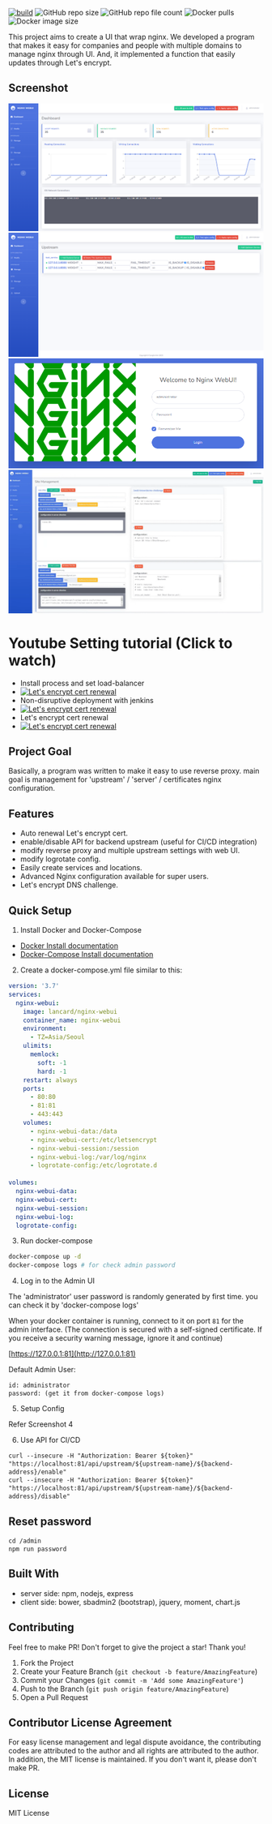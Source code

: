 [![build](https://github.com/lancard/nginx-webui/actions/workflows/build-docker.yml/badge.svg)](https://github.com/lancard/nginx-webui/actions/workflows/build-docker.yml)
![GitHub repo size](https://img.shields.io/github/repo-size/lancard/nginx-webui)
![GitHub repo file count](https://img.shields.io/github/directory-file-count/lancard/nginx-webui)
![Docker pulls](https://img.shields.io/docker/pulls/lancard/nginx-webui)
![Docker image size](https://img.shields.io/docker/image-size/lancard/nginx-webui)


This project aims to create a UI that wrap nginx.
We developed a program that makes it easy for companies and people with multiple domains to manage nginx through UI.
And, it implemented a function that easily updates through Let's encrypt.

## Screenshot
![screenshot1](./screenshot/screenshot1.png)
![screenshot2](./screenshot/screenshot2.png)
![screenshot3](./screenshot/screenshot3.png)
![screenshot4](./screenshot/screenshot4.png)

# Youtube Setting tutorial (Click to watch)
- Install process and set load-balancer
- [![Let's encrypt cert renewal](https://img.youtube.com/vi/3SEdU_Jj5IM/0.jpg)](https://www.youtube.com/watch?v=3SEdU_Jj5IM)
- Non-disruptive deployment with jenkins
- [![Let's encrypt cert renewal](https://img.youtube.com/vi/UaJF-s2AuZo/0.jpg)](https://www.youtube.com/watch?v=UaJF-s2AuZo)
- Let's encrypt cert renewal
- [![Let's encrypt cert renewal](https://img.youtube.com/vi/O12f2PYPCpU/0.jpg)](https://www.youtube.com/watch?v=O12f2PYPCpU)


## Project Goal

Basically, a program was written to make it easy to use reverse proxy.
main goal is management for 'upstream' / 'server' / certificates nginx configuration.

## Features

- Auto renewal Let's encrypt cert.
- enable/disable API for backend upstream (useful for CI/CD integration)
- modify reverse proxy and multiple upstream settings with web UI.
- modify logrotate config.
- Easily create services and locations.
- Advanced Nginx configuration available for super users.
- Let's encrypt DNS challenge.

## Quick Setup

1. Install Docker and Docker-Compose

- [Docker Install documentation](https://docs.docker.com/install/)
- [Docker-Compose Install documentation](https://docs.docker.com/compose/install/)

2. Create a docker-compose.yml file similar to this:

```yml
version: '3.7'
services:
  nginx-webui:
    image: lancard/nginx-webui
    container_name: nginx-webui
    environment:
      - TZ=Asia/Seoul
    ulimits:
      memlock:
        soft: -1
        hard: -1
    restart: always
    ports:
      - 80:80
      - 81:81
      - 443:443
    volumes:
      - nginx-webui-data:/data
      - nginx-webui-cert:/etc/letsencrypt
      - nginx-webui-session:/session
      - nginx-webui-log:/var/log/nginx
      - logrotate-config:/etc/logrotate.d

volumes:
  nginx-webui-data:
  nginx-webui-cert:
  nginx-webui-session:
  nginx-webui-log:
  logrotate-config:
```

3. Run docker-compose

```bash
docker-compose up -d
docker-compose logs # for check admin password
```

4. Log in to the Admin UI

The 'administrator' user password is randomly generated by first time.
you can check it by 'docker-compose logs'

When your docker container is running, connect to it on port `81` for the admin interface.
(The connection is secured with a self-signed certificate. If you receive a security warning message, ignore it and continue)

[https://127.0.0.1:81](http://127.0.0.1:81)

Default Admin User:
```
id: administrator
password: (get it from docker-compose logs)
```

5. Setup Config

Refer Screenshot 4

6. Use API for CI/CD

```
curl --insecure -H "Authorization: Bearer ${token}" "https://localhost:81/api/upstream/${upstream-name}/${backend-address}/enable"
curl --insecure -H "Authorization: Bearer ${token}" "https://localhost:81/api/upstream/${upstream-name}/${backend-address}/disable"
```

## Reset password

```
cd /admin
npm run password
```

## Built With

- server side: npm, nodejs, express
- client side: bower, sbadmin2 (bootstrap), jquery, moment, chart.js


## Contributing

Feel free to make PR!
Don't forget to give the project a star! Thank you!

1. Fork the Project
2. Create your Feature Branch (`git checkout -b feature/AmazingFeature`)
3. Commit your Changes (`git commit -m 'Add some AmazingFeature'`)
4. Push to the Branch (`git push origin feature/AmazingFeature`)
5. Open a Pull Request

## Contributor License Agreement

For easy license management and legal dispute avoidance, the contributing codes are attributed to the author and all rights are attributed to the author. In addition, the MIT license is maintained. If you don't want it, please don't make PR.

## License

MIT License
